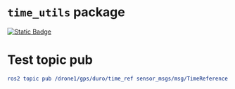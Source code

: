 # `time_utils` package

[![Static Badge](https://img.shields.io/badge/ROS_2-Humble-34aec5)](https://docs.ros.org/en/humble/)

# Test topic pub

``` yaml
ros2 topic pub /drone1/gps/duro/time_ref sensor_msgs/msg/TimeReference "{header: {stamp: {sec: 1625246100, nanosec: 0}, frame_id: 'ros_time_frame'}, time_ref: {sec: 1625246099, nanosec: 1000000}, source: 'gps_duro'}"
```